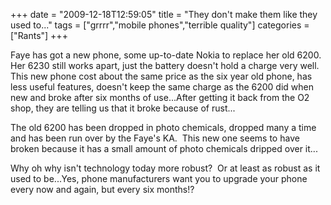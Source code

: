+++
date = "2009-12-18T12:59:05"
title = "They don't make them like they used to..."
tags = ["grrrr","mobile phones","terrible quality"]
categories = ["Rants"]
+++

Faye has got a new phone, some up-to-date Nokia to replace her old 6200.  Her 6230 still works apart, just the battery doesn't hold a charge very well.
This new phone cost about the same price as the six year old phone, has less useful features, doesn't keep the same charge as the 6200 did when new and broke after six months of use...After getting it back from the O2 shop, they are telling us that it broke because of rust...

The old 6200 has been dropped in photo chemicals, dropped many a time and has been run over by the Faye's KA.  This new one seems to have broken because it has a small amount of photo chemicals dripped over it...

Why oh why isn't technology today more robust?  Or at least as robust as it used to be...Yes, phone manufacturers want you to upgrade your phone every now and again, but every six months!?
